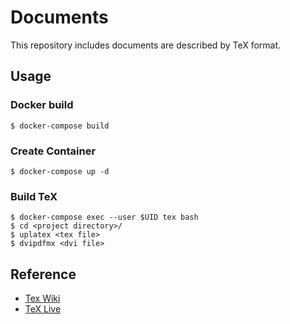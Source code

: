 # Documents

This repository includes documents are described by TeX format.

## Usage

### Docker build

```
$ docker-compose build
```

### Create Container

```
$ docker-compose up -d
```

### Build TeX

```
$ docker-compose exec --user $UID tex bash
$ cd <project directory>/
$ uplatex <tex file>
$ dvipdfmx <dvi file>
```

## Reference

* [Tex Wiki](https://texwiki.texjp.org/Linux)
* [TeX Live](https://tug.org/texlive/)

